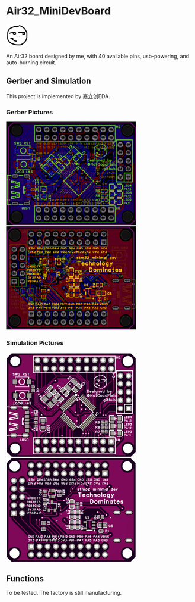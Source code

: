 # Air32_MiniDevBoard
<img src="./src/avatar.bmp" alt="avatar" width="60">

An Air32 board designed by me, with 40 available pins, usb-powering, and auto-burning circuit.

## Gerber and Simulation

This project is implemented by 嘉立创EDA.

### Gerber Pictures

<img src="./src/front1.jpg" alt="gerber_front" width="350" /> <img src="./src/back1.jpg" alt="gerber_back" width="350" /> 

### Simulation Pictures

<img src="./src/front2.jpg" alt="simulation_front" width="350" /><img src="./src/back2.jpg" alt="simulation_back" width="350" />

## Functions

To be tested. The factory is still manufacturing. 



